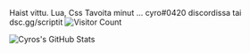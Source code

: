 Haist vittu. 
Lua, Css
 Tavoita minut ... cyro#0420 discordissa tai dsc.gg/scriptit
![Visitor Count](https://profile-counter.glitch.me/{Cyro}/count.svg)


<img align="left" alt="Cyros's GitHub Stats" src="https://github-readme-stats.vercel.app/api?username=CodeMasterCyro&theme=swift&bg_color=fffff
&border_color=1C00ff00&icon_color=000000show_icons=true" />

<!---
CodeMasterCyro/CodeMasterCyro is a ✨ special ✨ repository because its `README.md` (this file) appears on your GitHub profile.
You can click the Preview link to take a look at your changes.
--->
